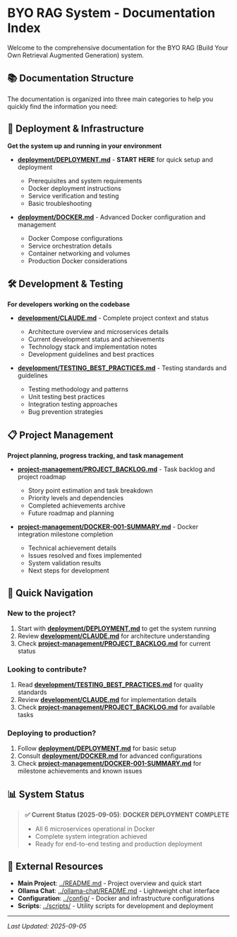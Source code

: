 # BYO RAG System - Documentation Index

Welcome to the comprehensive documentation for the BYO RAG (Build Your Own Retrieval Augmented Generation) system.

## 📚 Documentation Structure

The documentation is organized into three main categories to help you quickly find the information you need:

## 🚀 Deployment & Infrastructure

**Get the system up and running in your environment**

- **[deployment/DEPLOYMENT.md](deployment/DEPLOYMENT.md)** - **START HERE** for quick setup and deployment
  - Prerequisites and system requirements
  - Docker deployment instructions
  - Service verification and testing
  - Basic troubleshooting

- **[deployment/DOCKER.md](deployment/DOCKER.md)** - Advanced Docker configuration and management
  - Docker Compose configurations
  - Service orchestration details
  - Container networking and volumes
  - Production Docker considerations


## 🛠️ Development & Testing

**For developers working on the codebase**

- **[development/CLAUDE.md](development/CLAUDE.md)** - Complete project context and status
  - Architecture overview and microservices details
  - Current development status and achievements
  - Technology stack and implementation notes
  - Development guidelines and best practices

- **[development/TESTING_BEST_PRACTICES.md](development/TESTING_BEST_PRACTICES.md)** - Testing standards and guidelines
  - Testing methodology and patterns
  - Unit testing best practices
  - Integration testing approaches
  - Bug prevention strategies

## 📋 Project Management

**Project planning, progress tracking, and task management**

- **[project-management/PROJECT_BACKLOG.md](project-management/PROJECT_BACKLOG.md)** - Task backlog and project roadmap
  - Story point estimation and task breakdown
  - Priority levels and dependencies
  - Completed achievements archive
  - Future roadmap and planning

- **[project-management/DOCKER-001-SUMMARY.md](project-management/DOCKER-001-SUMMARY.md)** - Docker integration milestone completion
  - Technical achievement details
  - Issues resolved and fixes implemented
  - System validation results
  - Next steps for development

## 🎯 Quick Navigation

### New to the project?
1. Start with **[deployment/DEPLOYMENT.md](deployment/DEPLOYMENT.md)** to get the system running
2. Review **[development/CLAUDE.md](development/CLAUDE.md)** for architecture understanding
3. Check **[project-management/PROJECT_BACKLOG.md](project-management/PROJECT_BACKLOG.md)** for current status

### Looking to contribute?
1. Read **[development/TESTING_BEST_PRACTICES.md](development/TESTING_BEST_PRACTICES.md)** for quality standards
2. Review **[development/CLAUDE.md](development/CLAUDE.md)** for implementation details
3. Check **[project-management/PROJECT_BACKLOG.md](project-management/PROJECT_BACKLOG.md)** for available tasks

### Deploying to production?
1. Follow **[deployment/DEPLOYMENT.md](deployment/DEPLOYMENT.md)** for basic setup
2. Consult **[deployment/DOCKER.md](deployment/DOCKER.md)** for advanced configurations
3. Check **[project-management/DOCKER-001-SUMMARY.md](project-management/DOCKER-001-SUMMARY.md)** for milestone achievements and known issues

## 📊 System Status

> **✅ Current Status (2025-09-05)**: **DOCKER DEPLOYMENT COMPLETE**
> - All 6 microservices operational in Docker
> - Complete system integration achieved
> - Ready for end-to-end testing and production deployment

## 🔗 External Resources

- **Main Project**: [../README.md](../README.md) - Project overview and quick start
- **Ollama Chat**: [../ollama-chat/README.md](../ollama-chat/README.md) - Lightweight chat interface
- **Configuration**: [../config/](../config/) - Docker and infrastructure configurations
- **Scripts**: [../scripts/](../scripts/) - Utility scripts for development and deployment

---

*Last Updated: 2025-09-05*